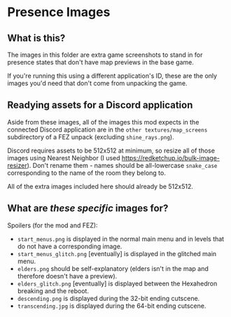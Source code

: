 # Presence Images

## What is this?
The images in this folder are extra game screenshots to stand in for presence states that don't have map previews in the base game.

If you're running this using a different application's ID, these are the only images you'd need that don't come from unpacking the game.

## Readying assets for a Discord application
Aside from these images, all of the images this mod expects in the connected Discord application are in the `other textures/map_screens` subdirectory of a FEZ unpack (excluding `shine_rays.png`).

Discord requires assets to be 512x512 at minimum, so resize all of those images using Nearest Neighbor (I used https://redketchup.io/bulk-image-resizer). 
Don't rename them - names should be all-lowercase `snake_case` corresponding to the name of the room they belong to.

All of the extra images included here should already be 512x512.

## What are *these specific* images for?
Spoilers (for the mod and FEZ):
- `start_menus.png` is displayed in the normal main menu and in levels that do not have a corresponding image.
- `start_menus_glitch.png` [eventually] is displayed in the glitched main menu.
- `elders.png` should be self-explanatory (elders isn't in the map and therefore doesn't have a preview).
- `elders_glitch.png` [eventually] is displayed between the Hexahedron breaking and the reboot.
- `descending.png` is displayed during the 32-bit ending cutscene.
- `transcending.jpg` is displayed during the 64-bit ending cutscene.